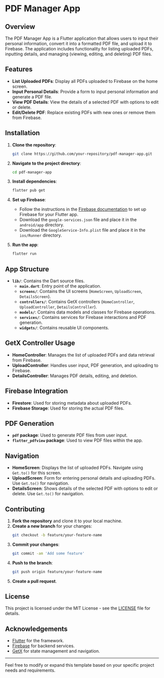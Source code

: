 # PDF Manager App

## Overview

The PDF Manager App is a Flutter application that allows users to input their personal information, convert it into a formatted PDF file, and upload it to Firebase. The application includes functionality for listing uploaded PDFs, inputting details, and managing (viewing, editing, and deleting) PDF files.

## Features

- **List Uploaded PDFs**: Display all PDFs uploaded to Firebase on the home screen.
- **Input Personal Details**: Provide a form to input personal information and generate a PDF file.
- **View PDF Details**: View the details of a selected PDF with options to edit or delete.
- **Edit/Delete PDF**: Replace existing PDFs with new ones or remove them from Firebase.

## Installation

1. **Clone the repository**:
    ```bash
    git clone https://github.com/your-repository/pdf-manager-app.git
    ```

2. **Navigate to the project directory**:
    ```bash
    cd pdf-manager-app
    ```

3. **Install dependencies**:
    ```bash
    flutter pub get
    ```

4. **Set up Firebase**:
    - Follow the instructions in the [Firebase documentation](https://firebase.google.com/docs/flutter/setup) to set up Firebase for your Flutter app.
    - Download the `google-services.json` file and place it in the `android/app` directory.
    - Download the `GoogleService-Info.plist` file and place it in the `ios/Runner` directory.

5. **Run the app**:
    ```bash
    flutter run
    ```

## App Structure

- **`lib/`**: Contains the Dart source files.
    - **`main.dart`**: Entry point of the application.
    - **`screens/`**: Contains the UI screens (`HomeScreen`, `UploadScreen`, `DetailsScreen`).
    - **`controllers/`**: Contains GetX controllers (`HomeController`, `UploadController`, `DetailsController`).
    - **`models/`**: Contains data models and classes for Firebase operations.
    - **`services/`**: Contains services for Firebase interactions and PDF generation.
    - **`widgets/`**: Contains reusable UI components.

## GetX Controller Usage

- **HomeController**: Manages the list of uploaded PDFs and data retrieval from Firebase.
- **UploadController**: Handles user input, PDF generation, and uploading to Firebase.
- **DetailsController**: Manages PDF details, editing, and deletion.

## Firebase Integration

- **Firestore**: Used for storing metadata about uploaded PDFs.
- **Firebase Storage**: Used for storing the actual PDF files.

## PDF Generation

- **`pdf` package**: Used to generate PDF files from user input.
- **`flutter_pdfview` package**: Used to view PDF files within the app.

## Navigation

- **HomeScreen**: Displays the list of uploaded PDFs. Navigate using `Get.to()` for this screen.
- **UploadScreen**: Form for entering personal details and uploading PDFs. Use `Get.to()` for navigation.
- **DetailsScreen**: Shows details of the selected PDF with options to edit or delete. Use `Get.to()` for navigation.

## Contributing

1. **Fork the repository** and clone it to your local machine.
2. **Create a new branch** for your changes:
    ```bash
    git checkout -b feature/your-feature-name
    ```
3. **Commit your changes**:
    ```bash
    git commit -am 'Add some feature'
    ```
4. **Push to the branch**:
    ```bash
    git push origin feature/your-feature-name
    ```
5. **Create a pull request**.

## License

This project is licensed under the MIT License - see the [LICENSE](LICENSE) file for details.

## Acknowledgements

- [Flutter](https://flutter.dev) for the framework.
- [Firebase](https://firebase.google.com) for backend services.
- [GetX](https://pub.dev/packages/get) for state management and navigation.

---

Feel free to modify or expand this template based on your specific project needs and requirements.
